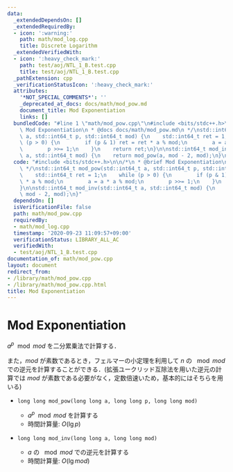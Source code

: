 ```yaml
---
data:
  _extendedDependsOn: []
  _extendedRequiredBy:
  - icon: ':warning:'
    path: math/mod_log.cpp
    title: Discrete Logarithm
  _extendedVerifiedWith:
  - icon: ':heavy_check_mark:'
    path: test/aoj/NTL_1_B.test.cpp
    title: test/aoj/NTL_1_B.test.cpp
  _pathExtension: cpp
  _verificationStatusIcon: ':heavy_check_mark:'
  attributes:
    '*NOT_SPECIAL_COMMENTS*': ''
    _deprecated_at_docs: docs/math/mod_pow.md
    document_title: Mod Exponentiation
    links: []
  bundledCode: "#line 1 \"math/mod_pow.cpp\"\n#include <bits/stdc++.h>\n\n/*\n * @brief\
    \ Mod Exponentiation\n * @docs docs/math/mod_pow.md\n */\nstd::int64_t mod_pow(std::int64_t\
    \ a, std::int64_t p, std::int64_t mod) {\n    std::int64_t ret = 1;\n    while\
    \ (p > 0) {\n        if (p & 1) ret = ret * a % mod;\n        a = a * a % mod;\n\
    \        p >>= 1;\n    }\n    return ret;\n}\n\nstd::int64_t mod_inv(std::int64_t\
    \ a, std::int64_t mod) {\n    return mod_pow(a, mod - 2, mod);\n}\n"
  code: "#include <bits/stdc++.h>\n\n/*\n * @brief Mod Exponentiation\n * @docs docs/math/mod_pow.md\n\
    \ */\nstd::int64_t mod_pow(std::int64_t a, std::int64_t p, std::int64_t mod) {\n\
    \    std::int64_t ret = 1;\n    while (p > 0) {\n        if (p & 1) ret = ret\
    \ * a % mod;\n        a = a * a % mod;\n        p >>= 1;\n    }\n    return ret;\n\
    }\n\nstd::int64_t mod_inv(std::int64_t a, std::int64_t mod) {\n    return mod_pow(a,\
    \ mod - 2, mod);\n}"
  dependsOn: []
  isVerificationFile: false
  path: math/mod_pow.cpp
  requiredBy:
  - math/mod_log.cpp
  timestamp: '2020-09-23 11:09:57+09:00'
  verificationStatus: LIBRARY_ALL_AC
  verifiedWith:
  - test/aoj/NTL_1_B.test.cpp
documentation_of: math/mod_pow.cpp
layout: document
redirect_from:
- /library/math/mod_pow.cpp
- /library/math/mod_pow.cpp.html
title: Mod Exponentiation
---
```

# Mod Exponentiation

$a^p \mod mod$ を二分累乗法で計算する．

また，$mod$ が素数であるとき，フェルマーの小定理を利用して $n$ の $\mod mod$ での逆元を計算することができる．(拡張ユークリッド互除法を用いた逆元の計算では $mod$ が素数である必要がなく，定数倍速いため，基本的にはそちらを用いる)

- `long long mod_pow(long long a, long long p, long long mod)`
    - $a^p \mod mod$ を計算する
    - 時間計算量: $O(\lg p)$

- `long long mod_inv(long long a, long long mod)`
    - $a$ の $\mod mod$ での逆元を計算する
    - 時間計算量: $O(\lg mod)$